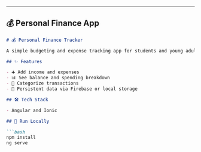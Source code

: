 
---

## 💰 Personal Finance App

```md
# 💰 Personal Finance Tracker

A simple budgeting and expense tracking app for students and young adults. Built to help users track income, spending, and savings.

## ✨ Features

- ➕ Add income and expenses
- 📊 See balance and spending breakdown
- 📁 Categorize transactions
- 🔄 Persistent data via Firebase or local storage

## 🛠️ Tech Stack

- Angular and Ionic

## 🚀 Run Locally

```bash
npm install
ng serve
